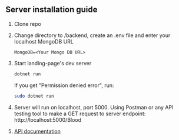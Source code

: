 ## Server installation guide

1. Clone repo

1. Change directory to /backend, create an .env file and enter your localhost MongoDB URL

    ```text
    MongoDB=<Your Mongo DB URL>
    ```

1. Start landing-page's dev server

    ```bash
    dotnet run
    ```

    If you get "Permission denied error", run:

    ```bash
    sudo dotnet run
    ```

1. Server will run on localhost, port 5000. Using Postman or any API testing tool to make a GET request to server endpoint: http://localhost:5000/Blood

1. [API documentation](./API_USAGE.md)

